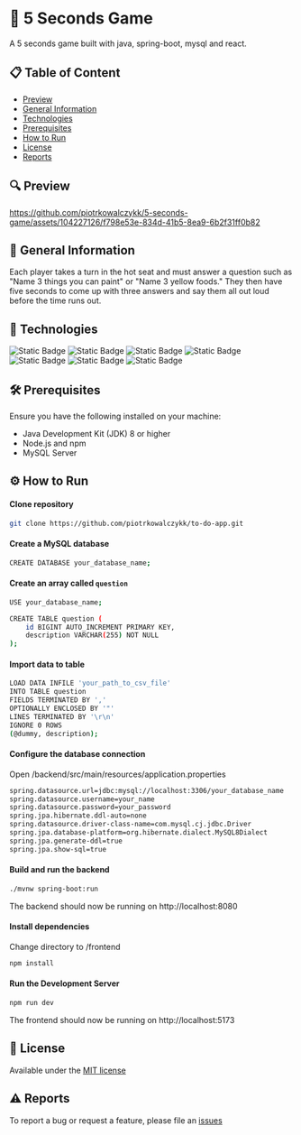 # 🎉 5 Seconds Game
A 5 seconds game built with java, spring-boot, mysql and react.

## 📋 Table of Content
* [Preview](#-preview)
* [General Information](#-general-information)
* [Technologies](#-technologies)
* [Prerequisites](#%EF%B8%8F-prerequisites)
* [How to Run](#-how-to-run)
* [License](#-license)
* [Reports](#-reports)

## 🔍 Preview
https://github.com/piotrkowalczykk/5-seconds-game/assets/104227126/f798e53e-834d-41b5-8ea9-6b2f31ff0b82


## 📢 General Information
Each player takes a turn in the hot seat and must answer a question such as "Name 3 things you can paint" or "Name 3 yellow foods." They then have five seconds to come up with three answers and say them all out loud before the time runs out.

## 🤖 Technologies
![Static Badge](https://img.shields.io/badge/Java-ff9100?style=for-the-badge&logo=coffeescript&labelColor=black)
![Static Badge](https://img.shields.io/badge/Spring_Boot-%236DB33F?style=for-the-badge&logo=springboot&logoColor=white&labelColor=black)
![Static Badge](https://img.shields.io/badge/react-%2361DAFB?style=for-the-badge&logo=react&logoColor=white&labelColor=black)
![Static Badge](https://img.shields.io/badge/mysql-4479A1?style=for-the-badge&logo=mysql&logoColor=white&labelColor=black)
![Static Badge](https://img.shields.io/badge/html5-%23E34F26?style=for-the-badge&logo=html5&logoColor=white&labelColor=black)
![Static Badge](https://img.shields.io/badge/css-%231572B6?style=for-the-badge&logo=css3&logoColor=white&labelColor=black)
![Static Badge](https://img.shields.io/badge/javascript-%23F7DF1E?style=for-the-badge&logo=javascript&logoColor=white&labelColor=black)

## 🛠️ Prerequisites
Ensure you have the following installed on your machine:

* Java Development Kit (JDK) 8 or higher
* Node.js and npm
* MySQL Server

## ⚙ How to Run
#### Clone repository
```bash
git clone https://github.com/piotrkowalczykk/to-do-app.git
```

#### Create a MySQL database
```bash
CREATE DATABASE your_database_name;
```
#### Create an array called `question`
```bash
USE your_database_name;
```
```bash
CREATE TABLE question (
    id BIGINT AUTO_INCREMENT PRIMARY KEY,
    description VARCHAR(255) NOT NULL
);
```

#### Import data to table
```bash
LOAD DATA INFILE 'your_path_to_csv_file'
INTO TABLE question
FIELDS TERMINATED BY ',' 
OPTIONALLY ENCLOSED BY '"'
LINES TERMINATED BY '\r\n'
IGNORE 0 ROWS
(@dummy, description);
```


#### Configure the database connection
Open /backend/src/main/resources/application.properties
```bash
spring.datasource.url=jdbc:mysql://localhost:3306/your_database_name
spring.datasource.username=your_name
spring.datasource.password=your_password
spring.jpa.hibernate.ddl-auto=none
spring.datasource.driver-class-name=com.mysql.cj.jdbc.Driver
spring.jpa.database-platform=org.hibernate.dialect.MySQL8Dialect
spring.jpa.generate-ddl=true
spring.jpa.show-sql=true
```

#### Build and run the backend
```bash
./mvnw spring-boot:run
```
The backend should now be running on http://localhost:8080

#### Install dependencies
Change directory to /frontend
```bash
npm install
```

#### Run the Development Server
```bash
npm run dev
```
The frontend should now be running on http://localhost:5173

## 🧾 License
Available under the [MIT license](https://github.com/piotrkowalczykk/5-seconds-game/blob/main/LICENSE)

## ⚠ Reports
To report a bug or request a feature, please file an [issues](https://github.com/piotrkowalczykk/5-seconds-game/issues)
